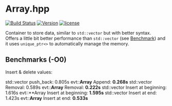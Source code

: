 # Array.hpp

[![Build Status](https://travis-ci.org/illescasDaniel/Array.hpp.svg?branch=master)](https://travis-ci.org/illescasDaniel/Array.hpp)
[![Version](https://img.shields.io/badge/version-v1.4--beta-green.svg)](https://github.com/illescasDaniel/Array.hpp/releases)
[![license](https://img.shields.io/github/license/mashape/apistatus.svg?maxAge=2592000)](https://github.com/illescasDaniel/Array.hpp/blob/master/LICENCE) 

Container to store data, similar to `std::vector` but with better syntax.  
Offers a little bit better performance than `std::vector` (see [Benchmark](#Benchmark)) and it uses `unique_ptr<>` to automatically manage the memory.

## Benchmarks (-O0)

Insert & delete values:

std::vector push_back: 0.805s
evt::**Array** Append: **0.268s**
std::vector Removal: 0.589s
evt::**Array** Removal: **0.222s**
std::vector Insert at beginning: 1.616s
evt::**Array Insert at beginning: **1.595s**
std::vector Insert at end: 1.423s
evt::**Array** Insert at end: **0.533s**
